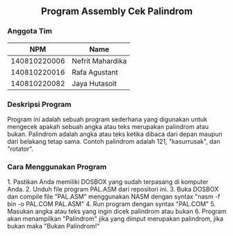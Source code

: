<p align="center">
  <h2 align="center">
    Program Assembly Cek Palindrom
  </h2>
</p>

<h3>Anggota Tim</h3>

| NPM           | Name        |
| ------------- |-------------|
| 140810220006  | Nefrit Mahardika      |
| 140810220016  | Rafa Agustant         |
| 140810220082  | Jaya Hutasoit         |

<h3>Deskripsi Program</h3>
Program ini adalah sebuah program sederhana yang digunakan untuk mengecek apakah sebuah angka atau teks merupakan palindrom atau bukan. Palindrom adalah angka atau teks ketika dibaca dari depan maupun dari belakang tetap sama. Contoh palindrom adalah 121, "kasurrusak", dan "rotator".

<h3>Cara Menggunakan Program</h3>
1. Pastikan Anda memiliki DOSBOX yang sudah terpasang di komputer Anda.
2. Unduh file program PAL.ASM dari repositori ini.
3. Buka DOSBOX dan compile file "PAL.ASM" menggunakan NASM dengan syntax "nasm -f bin -o PAL.COM PAL.ASM"
4. Run program dengan syntax "PAL.COM"
5. Masukan angka atau teks yang ingin dicek palindrom atau bukan
6. Program akan menampilkan "Palindrom" jika yang diinput merupakan palindrom, jika bukan maka "Bukan Palindrom!"
